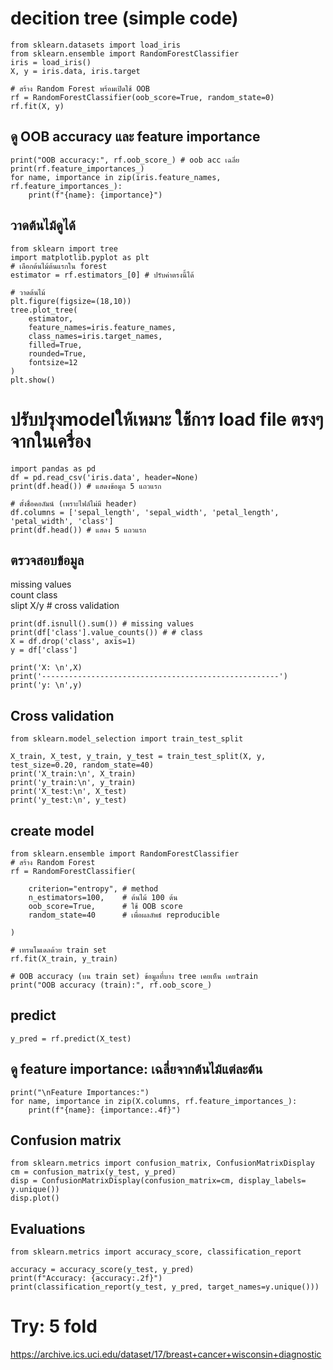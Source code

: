 # decition tree (simple code)
```
from sklearn.datasets import load_iris
from sklearn.ensemble import RandomForestClassifier
iris = load_iris()
X, y = iris.data, iris.target

# สร้าง Random Forest พร้อมเปิดใช้ OOB
rf = RandomForestClassifier(oob_score=True, random_state=0)
rf.fit(X, y)
```
## ดู OOB accuracy และ feature importance
```
print("OOB accuracy:", rf.oob_score_) # oob acc เฉลี่ย
print(rf.feature_importances_)
for name, importance in zip(iris.feature_names, rf.feature_importances_):
    print(f"{name}: {importance}")
```
## วาดต้นไม้ดูได้
```
from sklearn import tree
import matplotlib.pyplot as plt
# เลือกต้นไม้ต้นแรกใน forest
estimator = rf.estimators_[0] # ปรับค่าตรงนี้ได้

# วาดต้นไม้
plt.figure(figsize=(18,10))
tree.plot_tree(
    estimator,
    feature_names=iris.feature_names,
    class_names=iris.target_names,
    filled=True,
    rounded=True,
    fontsize=12
)
plt.show()
```
# ปรับปรุงmodelให้เหมาะ ใช้การ load file ตรงๆจากในเครื่อง
```
import pandas as pd
df = pd.read_csv('iris.data', header=None)
print(df.head()) # แสดงข้อมูล 5 แถวแรก
```
```
# ตั้งชื่อคอลัมน์ (เพราะไฟล์ไม่มี header)
df.columns = ['sepal_length', 'sepal_width', 'petal_length', 'petal_width', 'class']
print(df.head()) # แสดง 5 แถวแรก
```
## ตรวจสอบข้อมูล
missing values  
count class  
slipt X/y # cross validation

```
print(df.isnull().sum()) # missing values 
print(df['class'].value_counts()) # # class
X = df.drop('class', axis=1)
y = df['class']

print('X: \n',X)
print('-----------------------------------------------------')
print('y: \n',y)
```
## Cross validation
```
from sklearn.model_selection import train_test_split

X_train, X_test, y_train, y_test = train_test_split(X, y, test_size=0.20, random_state=40)
print('X_train:\n', X_train)
print('y_train:\n', y_train)
print('X_test:\n', X_test)
print('y_test:\n', y_test)
```
## create model
```
from sklearn.ensemble import RandomForestClassifier
# สร้าง Random Forest
rf = RandomForestClassifier(

    criterion="entropy", # method
    n_estimators=100,    # ต้นไม้ 100 ต้น
    oob_score=True,      # ใช้ OOB score
    random_state=40      # เพื่อผลลัพธ์ reproducible

)

# เทรนโมเดลด้วย train set
rf.fit(X_train, y_train)

# OOB accuracy (บน train set) ข้อมูลที่บาง tree เคยเห็น เคยtrain
print("OOB accuracy (train):", rf.oob_score_)
```
## predict
```
y_pred = rf.predict(X_test)
```
## ดู feature importance: เฉลี่ยจากต้นไม้แต่ละต้น
```
print("\nFeature Importances:")
for name, importance in zip(X.columns, rf.feature_importances_):
    print(f"{name}: {importance:.4f}")
```
## Confusion matrix
```
from sklearn.metrics import confusion_matrix, ConfusionMatrixDisplay
cm = confusion_matrix(y_test, y_pred)
disp = ConfusionMatrixDisplay(confusion_matrix=cm, display_labels= y.unique())
disp.plot()
```
## Evaluations
```
from sklearn.metrics import accuracy_score, classification_report

accuracy = accuracy_score(y_test, y_pred)
print(f"Accuracy: {accuracy:.2f}")
print(classification_report(y_test, y_pred, target_names=y.unique()))
```
# Try: 5 fold
https://archive.ics.uci.edu/dataset/17/breast+cancer+wisconsin+diagnostic
